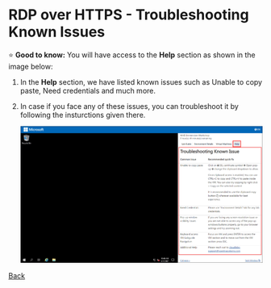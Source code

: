 # RDP over HTTPS - Troubleshooting Known Issues

:star: **Good to know:** You will have access to the **Help** section as shown in the image below:

1. In the **Help** section, we have listed known issues such as Unable to copy paste, Need credentials and much more.

2. In case if you face any of these issues, you can troubleshoot it by following the insturctions given there.

    ![](media/image3.png)


[Back](./rdp-test-01.md)&nbsp;&nbsp;&nbsp;&nbsp;&nbsp;&nbsp;&nbsp;&nbsp;&nbsp;&nbsp;&nbsp;&nbsp;&nbsp;&nbsp;&nbsp;&nbsp;&nbsp;&nbsp;&nbsp;&nbsp;&nbsp;&nbsp;&nbsp;&nbsp;&nbsp;&nbsp;&nbsp;&nbsp;&nbsp;&nbsp;&nbsp;&nbsp;&nbsp;&nbsp;&nbsp;&nbsp;&nbsp;&nbsp;&nbsp;&nbsp;&nbsp;&nbsp;&nbsp;&nbsp;&nbsp;&nbsp;&nbsp;&nbsp;&nbsp;&nbsp;&nbsp;&nbsp;&nbsp;&nbsp;&nbsp;&nbsp;&nbsp;&nbsp;&nbsp;&nbsp;&nbsp;&nbsp;&nbsp;&nbsp;&nbsp;&nbsp;&nbsp;&nbsp;&nbsp;&nbsp;&nbsp;&nbsp;&nbsp;&nbsp;&nbsp;&nbsp;&nbsp;&nbsp;&nbsp;&nbsp;&nbsp;&nbsp;&nbsp;&nbsp;&nbsp;&nbsp;&nbsp;&nbsp;&nbsp;&nbsp;&nbsp;&nbsp;&nbsp;&nbsp;&nbsp;&nbsp;&nbsp;&nbsp;&nbsp;&nbsp;&nbsp;&nbsp;&nbsp;&nbsp;&nbsp;&nbsp;&nbsp;&nbsp;&nbsp;&nbsp;&nbsp;&nbsp;&nbsp;&nbsp;&nbsp;&nbsp;&nbsp;&nbsp;&nbsp;&nbsp;&nbsp;&nbsp;&nbsp;&nbsp;&nbsp;&nbsp;&nbsp;&nbsp;&nbsp;&nbsp;&nbsp;&nbsp;&nbsp;&nbsp;&nbsp;
